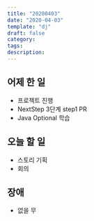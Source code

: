 ```yaml
---
title: "20200403"
date: "2020-04-03"
template: "dj"
draft: false
category:
tags:
description:
---
```



## 어제 한 일

* 프로젝트 진행
* NextStep 3단계 step1 PR
* Java Optional 학습

## 오늘 할 일

* 스토리 기획
* 회의

## 장애

* 없을 무
